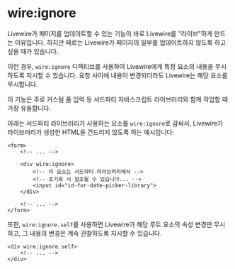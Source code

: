 # wire:ignore
Livewire가 페이지를 업데이트할 수 있는 기능이 바로 Livewire를 "라이브"하게 만드는 이유입니다. 하지만 때로는 Livewire가 페이지의 일부를 업데이트하지 않도록 하고 싶을 때가 있습니다.

이런 경우, `wire:ignore` 디렉티브를 사용하여 Livewire에게 특정 요소의 내용을 무시하도록 지시할 수 있습니다. 요청 사이에 내용이 변경되더라도 Livewire는 해당 요소를 무시합니다.

이 기능은 주로 커스텀 폼 입력 등 서드파티 자바스크립트 라이브러리와 함께 작업할 때 가장 유용합니다.

아래는 서드파티 라이브러리가 사용하는 요소를 `wire:ignore`로 감싸서, Livewire가 라이브러리가 생성한 HTML을 건드리지 않도록 하는 예시입니다:

```blade
<form>
    <!-- ... -->

    <div wire:ignore>
        <!-- 이 요소는 서드파티 라이브러리에서 -->
        <!-- 초기화 시 참조될 수 있습니다... -->
        <input id="id-for-date-picker-library">
    </div>

    <!-- ... -->
</form>
```

또한, `wire:ignore.self`를 사용하면 Livewire가 해당 루트 요소의 속성 변경만 무시하고, 그 내용의 변경은 계속 관찰하도록 지시할 수 있습니다.

```blade
<div wire:ignore.self>
    <!-- ... -->
</div>
```
